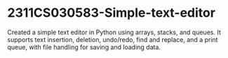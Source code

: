 # 2311CS030583-Simple-text-editor
Created a simple text editor in Python using arrays, stacks, and queues. It supports text insertion, deletion, undo/redo, find and replace, and a print queue, with file handling for saving and loading data.
